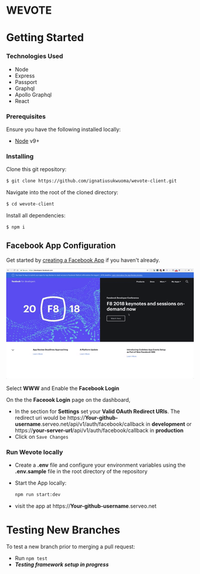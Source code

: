 # WEVOTE

# Getting Started

### Technologies Used
- Node
- Express
- Passport
- Graphql
- Apollo Graphql
- React

### Prerequisites
Ensure you have the following installed locally:
- [Node](https://nodejs.org/en/) v9+

### Installing
Clone this git repository:
```sh
$ git clone https://github.com/ignatiusukwuoma/wevote-client.git
```
Navigate into the root of the cloned directory:
```sh
$ cd wevote-client
```
Install all dependencies:
```sh
$ npm i
```

## Facebook App Configuration
Get started by [creating a Facebook App](https://developers.facebook.com/apps/) if you haven't already.

![Configuring The Facebook App](./server/assets/facebook-app-config.gif)

Select **WWW** and Enable the **Facebook Login**

On the the **Faceook Login** page on the dashboard,
- In the section for **Settings** set your **Valid OAuth Redirect URIs**. The redirect uri would be https://**Your-github-username**.serveo.net/api/v1/auth/facebook/callback in **development** or https://**your-server-url**/api/v1/auth/facebook/callback in **production**
- Click on `Save Changes`


### Run Wevote locally
- Create a **.env** file and configure your environment variables using the **.env.sample** file in the root directory of the repository

- Start the App locally:
  ```sh
  npm run start:dev
  ```
- visit the app at https://**Your-github-username**.serveo.net

# Testing New Branches
To test a new branch prior to merging a pull request:
- Run `npm test`
- **_Testing framework setup in progress_**
